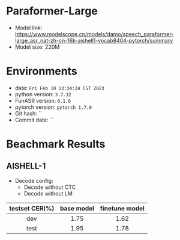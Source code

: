 # Paraformer-Large
- Model link: <https://www.modelscope.cn/models/damo/speech_paraformer-large_asr_nat-zh-cn-16k-aishell1-vocab8404-pytorch/summary>
- Model size: 220M

# Environments
- date: `Fri Feb 10 13:34:24 CST 2023`
- python version: `3.7.12`
- FunASR version: `0.1.6`
- pytorch version: `pytorch 1.7.0`
- Git hash: ``
- Commit date: ``

# Beachmark Results

## AISHELL-1
- Decode config:
  - Decode without CTC
  - Decode without LM

| testset CER(%) | base model|finetune model |
|:--------------:|:---------:|:-------------:|
| dev            | 1.75      |1.62           |
| test           | 1.95      |1.78           |
